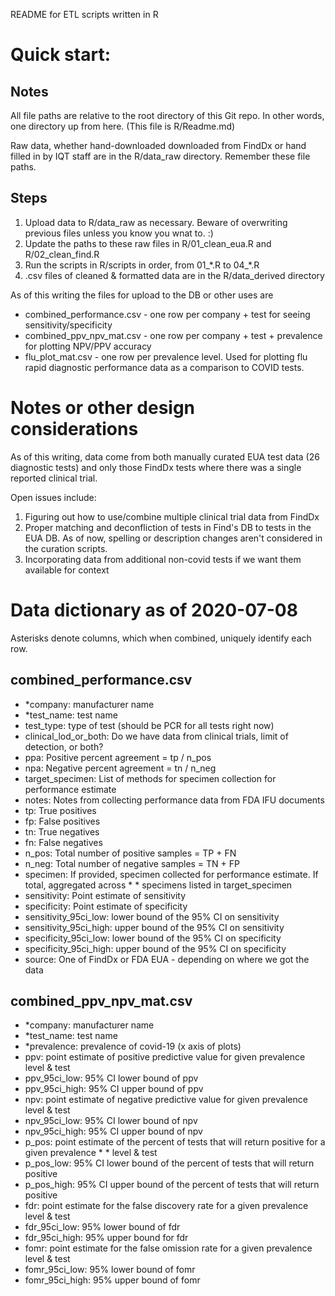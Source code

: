 README for ETL scripts written in R

# Quick start:

## Notes
All file paths are relative to the root directory of this Git repo. In other words, one directory up from here. (This file is R/Readme.md)

Raw data, whether hand-downloaded downloaded from FindDx or hand filled in by IQT staff are in the R/data_raw directory. Remember these file paths.

## Steps
1. Upload data to R/data_raw as necessary. Beware of overwriting previous files unless you know you wnat to. :)
2. Update the paths to these raw files in R/01_clean_eua.R and R/02_clean_find.R
3. Run the scripts in R/scripts in order, from 01_\*.R to 04_\*.R
4. .csv files of cleaned & formatted data are in the R/data_derived directory

As of this writing the files for upload to the DB or other uses are
* combined_performance.csv - one row per company + test for seeing sensitivity/specificity
* combined_ppv_npv_mat.csv - one row per company + test + prevalence for plotting NPV/PPV accuracy
* flu_plot_mat.csv - one row per prevalence level. Used for plotting flu rapid diagnostic performance data as a comparison to COVID tests.

# Notes or other design considerations
As of this writing, data come from both manually curated EUA test data (26 diagnostic tests) and only those FindDx tests where there was a single reported clinical trial.

Open issues include:
1. Figuring out how to use/combine multiple clinical trial data from FindDx
2. Proper matching and deconfliction of tests in Find's DB to tests in the EUA DB. As of now, spelling or description changes aren't considered in the curation scripts.
3. Incorporating data from additional non-covid tests if we want them available for context

# Data dictionary as of 2020-07-08

Asterisks denote columns, which when combined, uniquely identify each row.

## combined_performance.csv

* *company: manufacturer name
* *test_name: test name
* test_type: type of test (should be PCR for all tests right now)
* clinical_lod_or_both: Do we have data from clinical trials, limit of detection, or both?
* ppa: Positive percent agreement = tp / n_pos
* npa: Negative percent agreement = tn / n_neg
* target_specimen: List of methods for specimen collection for performance estimate
* notes: Notes from collecting performance data from FDA IFU documents
* tp: True positives
* fp: False positives
* tn: True negatives
* fn: False negatives
* n_pos: Total number of positive samples = TP + FN
* n_neg: Total number of negative samples = TN + FP
* specimen: If provided, specimen collected for performance estimate. If total, aggregated across * * specimens listed in target_specimen
* sensitivity: Point estimate of sensitivity
* specificity: Point estimate of specificity
* sensitivity_95ci_low: lower bound of the 95% CI on sensitivity
* sensitivity_95ci_high: upper bound of the 95% CI on sensitivity
* specificity_95ci_low: lower bound of the 95% CI on specificity
* specificity_95ci_high: upper bound of the 95% CI on specificity
* source: One of FindDx or FDA EUA - depending on where we got the data

## combined_ppv_npv_mat.csv

* *company: manufacturer name
* *test_name: test name
* *prevalence: prevalence of covid-19 (x axis of plots)
* ppv: point estimate of positive predictive value for given prevalence level & test
* ppv_95ci_low: 95% CI lower bound of ppv
* ppv_95ci_high: 95% CI upper bound of ppv
* npv: point estimate of negative predictive value for given prevalence level & test
* npv_95ci_low: 95% CI lower bound of npv
* npv_95ci_high: 95% CI upper bound of npv
* p_pos: point estimate of the percent of tests that will return positive for a given prevalence * * level & test
* p_pos_low: 95% CI lower bound of the percent of tests that will return positive
* p_pos_high: 95% CI upper bound of the percent of tests that will return positive
* fdr: point estimate for the false discovery rate for a given prevalence level & test
* fdr_95ci_low: 95% lower bound of fdr
* fdr_95ci_high: 95% upper bound for fdr
* fomr: point estimate for the false omission rate for a given prevalence level & test
* fomr_95ci_low: 95% lower bound of fomr
* fomr_95ci_high: 95% upper bound of fomr
